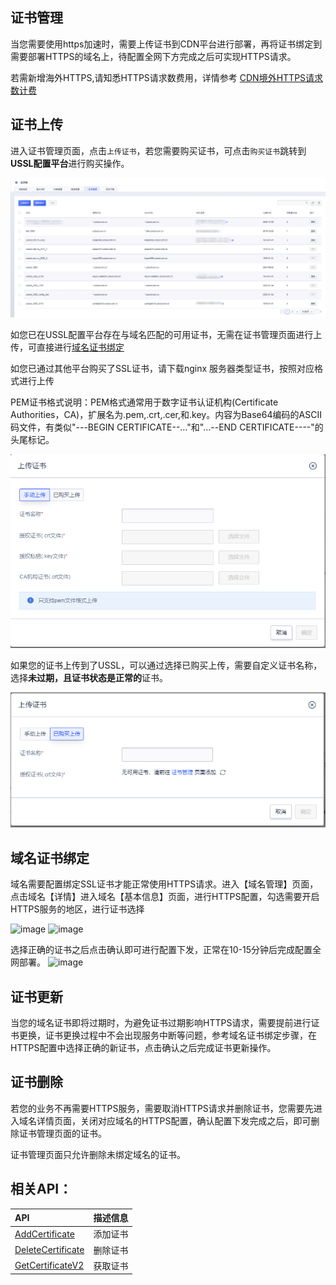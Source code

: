 ## 证书管理

当您需要使用https加速时，需要上传证书到CDN平台进行部署，再将证书绑定到需要部署HTTPS的域名上，待配置全网下方完成之后可实现HTTPS请求。

若需新增海外HTTPS,请知悉HTTPS请求数费用，详情参考 [CDN境外HTTPS请求数计费](ucdn/charge/flowday_new?id=cdn%e5%a2%83%e5%a4%96https%e8%af%b7%e6%b1%82%e6%95%b0)

## 证书上传

进入证书管理页面，点击<code>上传证书</code>，若您需要购买证书，可点击<code>购买证书</code>跳转到<strong>USSL配置平台</strong>进行购买操作。

![2022-UCDN证书管理列表](/images/2022-UCDN证书管理列表.png)

如您已在USSL配置平台存在与域名匹配的可用证书，无需在证书管理页面进行上传，可直接进行[域名证书绑定](/ucdn/guide/SSL-2024?id=域名证书绑定)

如您已通过其他平台购买了SSL证书，请下载nginx 服务器类型证书，按照对应格式进行上传

PEM证书格式说明：PEM格式通常用于数字证书认证机构(Certificate Authorities，CA)，扩展名为.pem,.crt,.cer,和.key。内容为Base64编码的ASCII码文件，有类似"---BEGIN CERTIFICATE--…"和"…--END CERTIFICATE----"的头尾标记。

![2022-UCDN证书上传-1](/images/2022-UCDN证书上传-1.png)

如果您的证书上传到了USSL，可以通过选择已购买上传，需要自定义证书名称，选择<strong>未过期，且证书状态是正常的</strong>证书。

![2022-UCDN证书上传-2](/images/2022-UCDN证书上传-2.png)


## 域名证书绑定

域名需要配置绑定SSL证书才能正常使用HTTPS请求。进入【域名管理】页面，点击域名【详情】进入域名【基本信息】页面，进行HTTPS配置，勾选需要开启HTTPS服务的地区，进行证书选择

![image](https://github.com/user-attachments/assets/615cf6f4-98d8-4e00-ad1f-02aafdcf7237)
![image](https://github.com/user-attachments/assets/734c818b-9027-41dc-81e0-3230a7b6b473)

选择正确的证书之后点击确认即可进行配置下发，正常在10-15分钟后完成配置全网部署。
![image](https://github.com/user-attachments/assets/5e18e9e5-843d-426c-a574-267d3a1ed317)

## 证书更新
当您的域名证书即将过期时，为避免证书过期影响HTTPS请求，需要提前进行证书更换，证书更换过程中不会出现服务中断等问题，参考域名证书绑定步骤，在HTTPS配置中选择正确的新证书，点击确认之后完成证书更新操作。


## 证书删除
若您的业务不再需要HTTPS服务，需要取消HTTPS请求并删除证书，您需要先进入域名详情页面，关闭对应域名的HTTPS配置，确认配置下发完成之后，即可删除证书管理页面的证书。

证书管理页面只允许删除未绑定域名的证书。



## 相关API：

| API | 描述信息 |
|:---|:---|
|[AddCertificate](api/ucdn-api/add_certificate)|添加证书|
|[DeleteCertificate](api/ucdn-api/delete_certificate)|删除证书|
|[GetCertificateV2](api/ucdn-api/get_certificate_v2)|获取证书|
